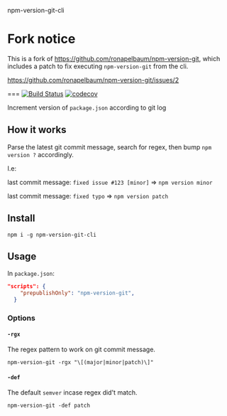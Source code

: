 npm-version-git-cli

# Fork notice

This is a fork of https://github.com/ronapelbaum/npm-version-git, which includes a patch to fix
executing `npm-version-git` from the cli.

https://github.com/ronapelbaum/npm-version-git/issues/2

===
[![Build Status](https://travis-ci.org/ronapelbaum/npm-version-git.svg?branch=master)](https://travis-ci.org/ronapelbaum/npm-version-git)
[![codecov](https://codecov.io/gh/ronapelbaum/npm-version-git/branch/master/graph/badge.svg)](https://codecov.io/gh/ronapelbaum/npm-version-git)

Increment version of `package.json` according to git log

## How it works
Parse the latest git commit message, search for regex, then bump `npm version ?` accordingly.

I.e:

last commit message: `fixed issue #123 [minor]` => `npm version minor`

last commit message: `fixed typo` => `npm version patch`

## Install
```
npm i -g npm-version-git-cli
```

## Usage
In `package.json`:
```json
"scripts": {
    "prepublishOnly": "npm-version-git",
  }
```

### Options
#### `-rgx`
The regex pattern to work on git commit message.
```
npm-version-git -rgx "\[(major|minor|patch)\]"
```
#### `-def`
The default `semver` incase regex did't match.
```
npm-version-git -def patch
```
